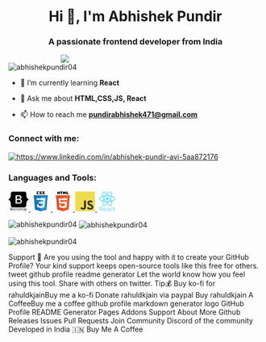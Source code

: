 
<h1 align="center">Hi 👋, I'm Abhishek Pundir</h1>
<h3 align="center">A passionate frontend developer from India</h3>

<img align="right" width="400" src="https://miro.medium.com/freeze/fit/c/80/56/0*7Q3yvSIv_t0ioJ-Z.gif">
<p align="left"> <img src="https://komarev.com/ghpvc/?username=abhishekpundir04&label=Profile%20views&color=0e75b6&style=flat" alt="abhishekpundir04" /> </p>

- 🌱 I’m currently learning **React**

- 💬 Ask me about **HTML,CSS,JS, React**

- 📫 How to reach me **pundirabhishek471@gmail.com**

<h3 align="left">Connect with me:</h3>
<p align="left">
<a href="https://linkedin.com/in/https://www.linkedin.com/in/abhishek-pundir-avi-5aa872176" target="blank"><img align="center" src="https://raw.githubusercontent.com/rahuldkjain/github-profile-readme-generator/master/src/images/icons/Social/linked-in-alt.svg" alt="https://www.linkedin.com/in/abhishek-pundir-avi-5aa872176" height="30" width="40" /></a>
</p>

<h3 align="left">Languages and Tools:</h3>
<p align="left"> <a href="https://getbootstrap.com" target="_blank" rel="noreferrer"> <img src="https://raw.githubusercontent.com/devicons/devicon/master/icons/bootstrap/bootstrap-plain-wordmark.svg" alt="bootstrap" width="40" height="40"/> </a> <a href="https://www.w3schools.com/css/" target="_blank" rel="noreferrer"> <img src="https://raw.githubusercontent.com/devicons/devicon/master/icons/css3/css3-original-wordmark.svg" alt="css3" width="40" height="40"/> </a> <a href="https://www.w3.org/html/" target="_blank" rel="noreferrer"> <img src="https://raw.githubusercontent.com/devicons/devicon/master/icons/html5/html5-original-wordmark.svg" alt="html5" width="40" height="40"/> </a> <a href="https://developer.mozilla.org/en-US/docs/Web/JavaScript" target="_blank" rel="noreferrer"> <img src="https://raw.githubusercontent.com/devicons/devicon/master/icons/javascript/javascript-original.svg" alt="javascript" width="40" height="40"/> </a> <a href="https://reactjs.org/" target="_blank" rel="noreferrer"> <img src="https://raw.githubusercontent.com/devicons/devicon/master/icons/react/react-original-wordmark.svg" alt="react" width="40" height="40"/> </a> </p>

<p><img align="left" src="https://github-readme-stats.vercel.app/api/top-langs?username=abhishekpundir04&show_icons=true&locale=en&layout=compact" alt="abhishekpundir04" /></p>

<p>&nbsp;<img align="center" src="https://github-readme-stats.vercel.app/api?username=abhishekpundir04&show_icons=true&locale=en" alt="abhishekpundir04" /></p>

<p><img align="center" src="https://github-readme-streak-stats.herokuapp.com/?user=abhishekpundir04&" alt="abhishekpundir04" /></p>

Support 🙏
Are you using the tool and happy with it to create your GitHub Profile?
Your kind support keeps open-source tools like this free for others.
tweet github profile readme generator
Let the world know how you feel using this tool. Share with others on twitter.
Tip💰
Buy ko-fi for rahuldkjainBuy me a ko-fi
Donate rahuldkjain via paypal
Buy rahuldkjain A CoffeeBuy me a coffee
github profile markdown generator logo
GitHub Profile README Generator
Pages
Addons
Support
About
More
Github
Releases
Issues
Pull Requests
Join Community
Discord of the community
Developed in India 🇮🇳
Buy Me A Coffee
